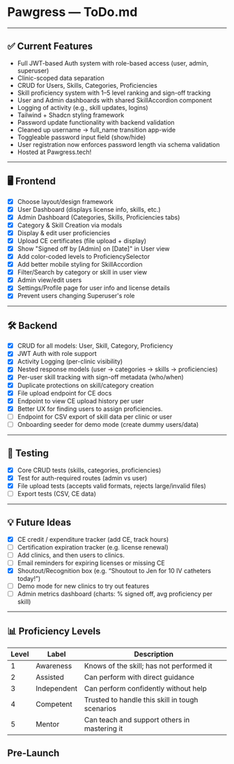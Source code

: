 # Pawgress — ToDo.md

---

## ✅ Current Features

- Full JWT-based Auth system with role-based access (user, admin, superuser)
- Clinic-scoped data separation
- CRUD for Users, Skills, Categories, Proficiencies
- Skill proficiency system with 1–5 level ranking and sign-off tracking
- User and Admin dashboards with shared SkillAccordion component
- Logging of activity (e.g., skill updates, logins)
- Tailwind + Shadcn styling framework
- Password update functionality with backend validation
- Cleaned up username → full_name transition app-wide
- Toggleable password input field (show/hide)
- User registration now enforces password length via schema validation
- Hosted at Pawgress.tech!

---

## 🖥️ Frontend

- [x] Choose layout/design framework
- [x] User Dashboard (displays license info, skills, etc.)
- [x] Admin Dashboard (Categories, Skills, Proficiencies tabs)
- [x] Category & Skill Creation via modals
- [x] Display & edit user proficiencies
- [x] Upload CE certificates (file upload + display)
- [x] Show "Signed off by [Admin] on [Date]" in User view
- [x] Add color-coded levels to ProficiencySelector
- [x] Add better mobile styling for SkillAccordion
- [x] Filter/Search by category or skill in user view
- [x] Admin view/edit users
- [x] Settings/Profile page for user info and license details
- [x] Prevent users changing Superuser's role
---

## 🛠️ Backend

- [x] CRUD for all models: User, Skill, Category, Proficiency
- [x] JWT Auth with role support
- [x] Activity Logging (per-clinic visibility)
- [x] Nested response models (user → categories → skills → proficiencies)
- [x] Per-user skill tracking with sign-off metadata (who/when)
- [x] Duplicate protections on skill/category creation
- [x] File upload endpoint for CE docs
- [x] Endpoint to view CE upload history per user
- [x] Better UX for finding users to assign proficiencies.
- [ ] Endpoint for CSV export of skill data per clinic or user
- [ ] Onboarding seeder for demo mode (create dummy users/data)

---

## 🧪 Testing

- [x] Core CRUD tests (skills, categories, proficiencies)
- [x] Test for auth-required routes (admin vs user)
- [x] File upload tests (accepts valid formats, rejects large/invalid files)
- [ ] Export tests (CSV, CE data)

---

## 💡 Future Ideas

- [x] CE credit / expenditure tracker (add CE, track hours)
- [ ] Certification expiration tracker (e.g. license renewal)
- [ ] Add clinics, and then users to clinics.
- [ ] Email reminders for expiring licenses or missing CE
- [x] Shoutout/Recognition box (e.g. “Shoutout to Jen for 10 IV catheters today!”)
- [ ] Demo mode for new clinics to try out features
- [ ] Admin metrics dashboard (charts: % signed off, avg proficiency per skill)

---

## 📊 Proficiency Levels

| Level | Label        | Description                                           |
|-------|--------------|-------------------------------------------------------|
| 1     | Awareness    | Knows of the skill; has not performed it             |
| 2     | Assisted     | Can perform with direct guidance                     |
| 3     | Independent  | Can perform confidently without help                 |
| 4     | Competent    | Trusted to handle this skill in tough scenarios      |
| 5     | Mentor       | Can teach and support others in mastering it         |

## Pre-Launch
